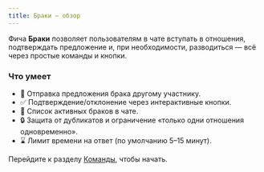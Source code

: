 ```yaml
---
title: Браки — обзор
---
```


Фича **Браки** позволяет пользователям в чате вступать в отношения, подтверждать предложение и, при необходимости, разводиться — всё через простые команды и кнопки.

### Что умеет
- 💍 Отправка предложения брака другому участнику.
- ✅ Подтверждение/отклонение через интерактивные кнопки.
- 📜 Список активных браков в чате.
- 🔒 Защита от дубликатов и ограничение «только одни отношения одновременно».
- ⌛ Лимит времени на ответ (по умолчанию 5–15 минут).

Перейдите к разделу [Команды](./commands), чтобы начать.
